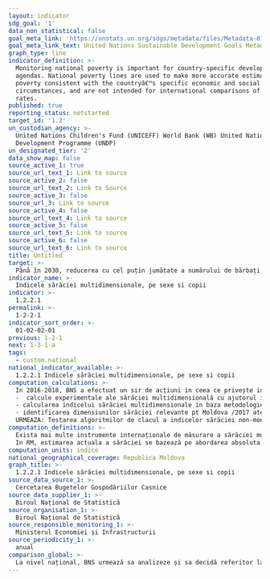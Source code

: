 ```yaml
---
layout: indicator
sdg_goal: '1'
data_non_statistical: false
goal_meta_link: 'https://unstats.un.org/sdgs/metadata/files/Metadata-01-02-01.pdf '
goal_meta_link_text: United Nations Sustainable Development Goals Metadata (PDF 894 KB)
graph_type: line
indicator_definition: >-
  Monitoring national poverty is important for country-specific development
  agendas. National poverty lines are used to make more accurate estimates of
  poverty consistent with the countryâ€™s specific economic and social
  circumstances, and are not intended for international comparisons of poverty
  rates.
published: true
reporting_status: notstarted
target_id: '1.2'
un_custodian_agency: >-
  United Nations Children's Fund (UNICEFF) World Bank (WB) United Nations
  Development Programme (UNDP)
un_designated_tier: '2'
data_show_map: false
source_active_1: true
source_url_text_1: Link to source
source_active_2: false
source_url_text_2: Link to Source
source_active_3: false
source_url_3: Link to source
source_active_4: false
source_url_text_4: Link to source
source_active_5: false
source_url_text_5: Link to source
source_active_6: false
source_url_text_6: Link to source
title: Untitled
target: >-
  Până în 2030, reducerea cu cel puțin jumătate a numărului de bărbați, femei și copii de toate vârstele care trăiesc în sărăcie în toate dimensiunile acesteia potrivit definițiilor naționale
indicator_name: >-
  Indicele sărăciei multidimensionale, pe sexe si copii
indicator: >-
  1.2.2.1
permalink: >-
  1-2-2-1
indicator_sort_order: >-
  01-02-02-01
previous: 1-2-1
next: 1-3-1-a
tags:
  - custom.national
national_indicator_available: >-
  1.2.2.1 Indicele sărăciei multidimensionale, pe sexe si copii
computation_calculations: >-
  In 2016-2018, BNS a efectuat un sir de acțiuni in ceea ce privește identificarea principalelor deprivari non-monetare in contextul tarii: <br> 
  -  calcule experimentale ale sărăciei multidimensională cu ajutorul indicatorului AROPE, rata riscul sărăciei sau exclusiunii sociale (cu unele schimbări in metodologia de calculare a celor 3 dimensiuni ale AROPE)/2016<br> 
  - calcularea indicelui sărăciei multidimensionale in baza metodologiei Alkire-Foster elaborata de către profesorii de la Universitatea Oxford/2016<br> 
  - identificarea dimensiunilor sărăciei relevante pt Moldova /2017 atelier cu utilizatorii de date/,/2018 sondaj in gospodăriile casnice pt a valida dimensiunile/<br> 
  URMEAZA: Testarea algoritmilor de clacul a indicelor sărăciei non-monetare: MPI, AROPE, inclusiv a sărăciei multi-dimensionale a copiilor
computation_definitions: >-
  Exista mai multe instrumente internaționale de măsurare a sărăciei multidimensionale, printre care AROPE (Eurostat) si Alkire-Foster (Oxford Univer.) <br> 
  In RM, estimarea actuala a sărăciei se bazează pe abordarea absoluta și cheltuielile de consum este indicatorul de baza cu care este măsurată bunăstarea populației. Însă, sărăcia monetara trebuie completata cu sărăcia multidimensionala pentru a descrie situația sărăciei cat mai corect.
computation_units: indice
national_geographical_coverage: Republica Moldova
graph_title: >-
  1.2.2.1 Indicele sărăciei multidimensionale, pe sexe si copii
source_data_source_1: >-
  Cercetarea Bugetelor Gospodăriilor Casnice
source_data_supplier_1: >-
  Biroul Național de Statistică
source_organisation_1: >-
  Biroul Național de Statistică
source_responsible_monitoring_1: >-
  Ministerul Economiei și Infrastructurii
source_periodicity_1: >-
  anual
comparison_global: >-
  La nivel național, BNS urmează sa analizeze și sa decidă referitor la metodologia calculării sărăciei multidimensionale
---
```

